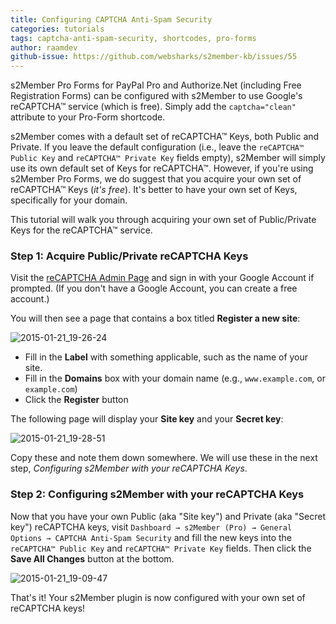 ```yaml
---
title: Configuring CAPTCHA Anti-Spam Security
categories: tutorials
tags: captcha-anti-spam-security, shortcodes, pro-forms
author: raamdev
github-issue: https://github.com/websharks/s2member-kb/issues/55
---
```


s2Member Pro Forms for PayPal Pro and Authorize.Net (including Free Registration Forms) can be configured with s2Member to use Google's reCAPTCHA™ service (which is free). Simply add the `captcha="clean"` attribute to your Pro-Form shortcode. 

s2Member comes with a default set of reCAPTCHA™ Keys, both Public and Private. If you leave the default configuration (i.e., leave the `reCAPTCHA™ Public Key` and `reCAPTCHA™ Private Key` fields empty), s2Member will simply use its own default set of Keys for reCAPTCHA™. However, if you're using s2Member Pro Forms, we do suggest that you acquire your own set of reCAPTCHA™ Keys (_it's free_). It's better to have your own set of Keys, specifically for your domain. 

This tutorial will walk you through acquiring your own set of Public/Private Keys for the reCAPTCHA™ service.

### Step 1: Acquire Public/Private reCAPTCHA Keys

Visit the [reCAPTCHA Admin Page](http://www.s2member.com/recaptcha-create-keys) and sign in with your Google Account if prompted. (If you don't have a Google Account, you can create a free account.)

You will then see a page that contains a box titled **Register a new site**:

![2015-01-21_19-26-24](https://cloud.githubusercontent.com/assets/53005/5848195/d632a4f4-a1a3-11e4-9de8-74b7f662c651.png)

- Fill in the **Label** with something applicable, such as the name of your site.
- Fill in the **Domains** box with your domain name (e.g., `www.example.com`, or `example.com`)
- Click the **Register** button

The following page will display your **Site key** and your **Secret key**:

![2015-01-21_19-28-51](https://cloud.githubusercontent.com/assets/53005/5848233/2ceb5840-a1a4-11e4-8621-61713fc8e9bc.png)

Copy these and note them down somewhere. We will use these in the next step, _Configuring s2Member with your reCAPTCHA Keys_.

### Step 2: Configuring s2Member with your reCAPTCHA Keys

Now that you have your own Public (aka "Site key") and Private (aka "Secret key") reCAPTCHA keys, visit `Dashboard → s2Member (Pro) → General Options → CAPTCHA Anti-Spam Security` and fill the new keys into the `reCAPTCHA™ Public Key` and `reCAPTCHA™ Private Key` fields. Then click the **Save All Changes** button at the bottom.

![2015-01-21_19-09-47](https://cloud.githubusercontent.com/assets/53005/5848100/ca595c28-a1a2-11e4-947a-c6dbbc487f86.png)

That's it! Your s2Member plugin is now configured with your own set of reCAPTCHA keys!
